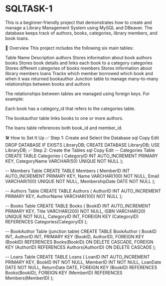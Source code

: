 # SQLTASK-1
This is a beginner-friendly project that demonstrates how to create and manage a Library Management System using MySQL and DBeaver. The database keeps track of authors, books, categories, library members, and book loans.

🧾 Overview
This project includes the following six main tables:

Table Name	Description
authors	Stores information about book authors
books	Stores book details and links each book to a category
categories	Stores different categories of books
members	Stores information about library members
loans	Tracks which member borrowed which book and when it was returned
bookauthor	Junction table to manage many-to-many relationships between books and authors

The relationships between tables are managed using foreign keys. For example:

Each book has a category_id that refers to the categories table.

The bookauthor table links books to one or more authors.

The loans table references both book_id and member_id.

🛠 How to Set It Up
✅ Step 1: Create and Select the Database
sql
Copy
Edit
DROP DATABASE IF EXISTS LibraryDB;
CREATE DATABASE LibraryDB;
USE LibraryDB;
✅ Step 2: Create the Tables
sql
Copy
Edit
-- Categories Table
CREATE TABLE Categories (
    CategoryID INT AUTO_INCREMENT PRIMARY KEY,
    CategoryName VARCHAR(50) UNIQUE NOT NULL
);

-- Members Table
CREATE TABLE Members (
    MemberID INT AUTO_INCREMENT PRIMARY KEY,
    Name VARCHAR(100) NOT NULL,
    Email VARCHAR(100) UNIQUE NOT NULL,
    MembershipDate DATE NOT NULL
);

-- Authors Table
CREATE TABLE Authors (
    AuthorID INT AUTO_INCREMENT PRIMARY KEY,
    AuthorName VARCHAR(100) NOT NULL
);

-- Books Table
CREATE TABLE Books (
    BookID INT AUTO_INCREMENT PRIMARY KEY,
    Title VARCHAR(200) NOT NULL,
    ISBN VARCHAR(20) UNIQUE NOT NULL,
    CategoryID INT,
    FOREIGN KEY (CategoryID) REFERENCES Categories(CategoryID)
);

-- BookAuthor Table (junction table)
CREATE TABLE BookAuthor (
    BookID INT,
    AuthorID INT,
    PRIMARY KEY (BookID, AuthorID),
    FOREIGN KEY (BookID) REFERENCES Books(BookID) ON DELETE CASCADE,
    FOREIGN KEY (AuthorID) REFERENCES Authors(AuthorID) ON DELETE CASCADE
);

-- Loans Table
CREATE TABLE Loans (
    LoanID INT AUTO_INCREMENT PRIMARY KEY,
    BookID INT NOT NULL,
    MemberID INT NOT NULL,
    LoanDate DATE NOT NULL,
    ReturnDate DATE,
    FOREIGN KEY (BookID) REFERENCES Books(BookID),
    FOREIGN KEY (MemberID) REFERENCES Members(MemberID)
);
